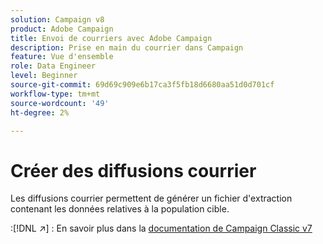 ```yaml
---
solution: Campaign v8
product: Adobe Campaign
title: Envoi de courriers avec Adobe Campaign
description: Prise en main du courrier dans Campaign
feature: Vue d'ensemble
role: Data Engineer
level: Beginner
source-git-commit: 69d69c909e6b17ca3f5fb18d6680aa51d0d701cf
workflow-type: tm+mt
source-wordcount: '49'
ht-degree: 2%

---
```


# Créer des diffusions courrier

Les diffusions courrier permettent de générer un fichier d&#39;extraction contenant les données relatives à la population cible.

:[!DNL :arrow_upper_right:] : En savoir plus dans la [documentation de Campaign Classic v7](https://experienceleague.adobe.com/docs/campaign-classic/using/sending-messages/sending-direct-mail/about-direct-mail-channel.html)

